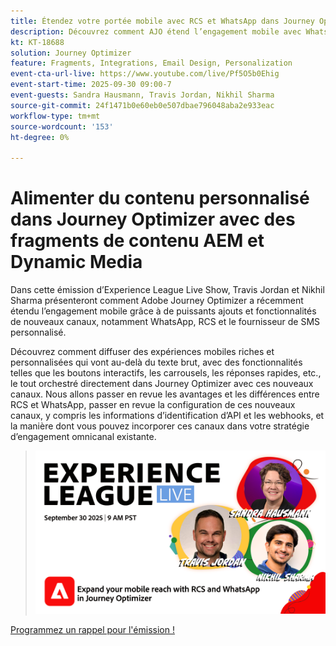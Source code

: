 ```yaml
---
title: Étendez votre portée mobile avec RCS et WhatsApp dans Journey Optimizer
description: Découvrez comment AJO étend l’engagement mobile avec WhatsApp, RCS et SMS, avec des expériences riches, interactives et personnalisées.
kt: KT-18688
solution: Journey Optimizer
feature: Fragments, Integrations, Email Design, Personalization
event-cta-url-live: https://www.youtube.com/live/Pf5O5b0Ehig
event-start-time: 2025-09-30 09:00-7
event-guests: Sandra Hausmann, Travis Jordan, Nikhil Sharma
source-git-commit: 24f1471b0e60eb0e507dbae796048aba2e933eac
workflow-type: tm+mt
source-wordcount: '153'
ht-degree: 0%

---
```


# Alimenter du contenu personnalisé dans Journey Optimizer avec des fragments de contenu AEM et Dynamic Media

Dans cette émission d’Experience League Live Show, Travis Jordan et Nikhil Sharma présenteront comment Adobe Journey Optimizer a récemment étendu l’engagement mobile grâce à de puissants ajouts et fonctionnalités de nouveaux canaux, notamment WhatsApp, RCS et le fournisseur de SMS personnalisé.

Découvrez comment diffuser des expériences mobiles riches et personnalisées qui vont au-delà du texte brut, avec des fonctionnalités telles que les boutons interactifs, les carrousels, les réponses rapides, etc., le tout orchestré directement dans Journey Optimizer avec ces nouveaux canaux. Nous allons passer en revue les avantages et les différences entre RCS et WhatsApp, passer en revue la configuration de ces nouveaux canaux, y compris les informations d’identification d’API et les webhooks, et la manière dont vous pouvez incorporer ces canaux dans votre stratégie d’engagement omnicanal existante.

> ![Afficher la bannière](../assets/30Sept2025_WebBanner.png)

[Programmez un rappel pour l&#39;émission !](https://www.youtube.com/live/Pf5O5b0Ehig)


